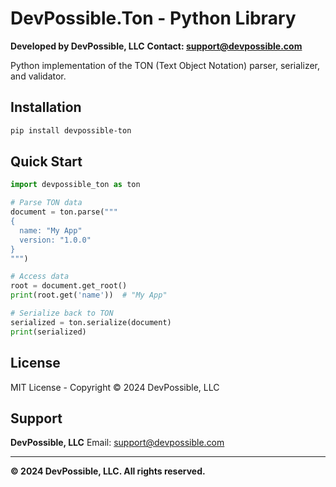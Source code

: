 # DevPossible.Ton - Python Library

**Developed by DevPossible, LLC**
**Contact: support@devpossible.com**

Python implementation of the TON (Text Object Notation) parser, serializer, and validator.

## Installation

```bash
pip install devpossible-ton
```

## Quick Start

```python
import devpossible_ton as ton

# Parse TON data
document = ton.parse("""
{
  name: "My App"
  version: "1.0.0"
}
""")

# Access data
root = document.get_root()
print(root.get('name'))  # "My App"

# Serialize back to TON
serialized = ton.serialize(document)
print(serialized)
```

## License

MIT License - Copyright © 2024 DevPossible, LLC

## Support

**DevPossible, LLC**
Email: support@devpossible.com

---

**© 2024 DevPossible, LLC. All rights reserved.**